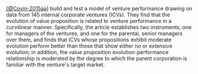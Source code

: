 [[@Covin-2015aa]](t) build and test a model of venture performance drawing on data from 145 internal corporate ventures (ICVs). They find that the evolution of value proposition is related to venture performance in a curvilinear manner. Specifically, the article establishes two instruments, one for managers of the ventures, and one for the parental, senior managers over them, and finds that ICVs whose propositions exhibit moderate evolution perform better than those that show either no or extensive evolution; in addition, the value proposition evolution-performance relationship is moderated by the degree to which the parent corporation is familiar with the venture's target market.
